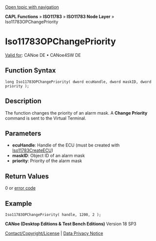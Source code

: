 [Open topic with navigation](../../../../../../CANoeDEFamily.htm#Topics/CAPLFunctions/ISO11783/ISONodeLayer/Functions/CAPLfunctionIso11783OPChangePriority.md)

**CAPL Functions** » **ISO11783** » **ISO11783 Node Layer** » Iso11783OPChangePriority

# Iso11783OPChangePriority

[Valid for](../../../../Shared/FeatureAvailability.md): CANoe DE • CANoe4SW DE

## Function Syntax

```plaintext
long Iso11783OPChangePriority( dword ecuHandle, dword maskID, dword priority );
```

## Description

The function changes the priority of an alarm mask. A **Change Priority** command is sent to the Virtual Terminal.

## Parameters

- **ecuHandle**: Handle of the ECU (must be created with [Iso11783CreateECU](CAPLfunctionIso11783CreateECU.md))
- **maskID**: Object ID of an alarm mask
- **priority**: Priority of the alarm mask

## Return Values

0 or [error code](../CAPLfunctionsISONLErrorCodes.md)

## Example

```plaintext
Iso11783OPChangePriority( handle, 1200, 2 );
```

**CANoe (Desktop Editions & Test Bench Editions)** Version 18 SP3

[Contact/Copyright/License](../../../../Shared/ContactCopyrightLicense.md) | [Data Privacy Notice](https://www.vector.com/int/en/company/get-info/privacy-policy/)
